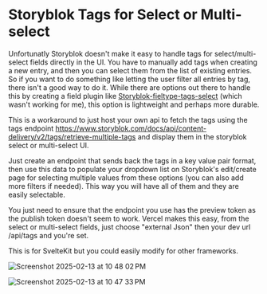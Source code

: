 # Storyblok Tags for Select or Multi-select

Unfortunatly Storyblok doesn't make it easy to handle tags for select/multi-select fields directly in the UI. You have to manually add tags when creating a new entry, and then you can select them from the list of existing entries. So if you want to do something like letting the user filter all entries by tag, there isn't a good way to do it. While there are options out there to handle this by creating a field plugin like [Storyblok-fieltype-tags-select](https://github.com/dohomi/storyblok-fieldtype-tags-select?tab=readme-ov-file) (which wasn't working for me), this option is lightweight and perhaps more durable. 

This is a workaround to just host your own api to fetch the tags using the tags endpoint https://www.storyblok.com/docs/api/content-delivery/v2/tags/retrieve-multiple-tags and display them in the storyblok select or multi-select UI. 


Just create an endpoint that sends back the tags in a key value pair format, then use this data to populate your dropdown list on Storyblok's edit/create page for selecting multiple values from these options (you can also add more filters if needed). This way you will have all of them and they are easily selectable. 

You just need to ensure that the endpoint you use has the preview token as the publish token doesn't seem to work. Vercel makes this easy, from the select or multi-select fields, just choose "external Json" then your dev url /api/tags and you're set. 

This is for SvelteKit but you could easily modify for other frameworks. 

![Screenshot 2025-02-13 at 10 48 02 PM](https://github.com/user-attachments/assets/89eb8eae-2bfc-48e2-b085-66f9986d4781)

![Screenshot 2025-02-13 at 10 47 33 PM](https://github.com/user-attachments/assets/d531beeb-7b41-4aee-b0c3-ad6f8a348079)
